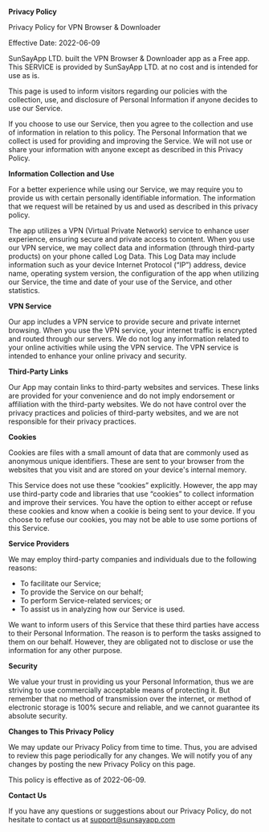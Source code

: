 **Privacy Policy**

Privacy Policy for VPN Browser & Downloader

Effective Date: 2022-06-09

SunSayApp LTD. built the VPN Browser & Downloader app as a Free app. This SERVICE is provided by SunSayApp LTD. at no cost and is intended for use as is.

This page is used to inform visitors regarding our policies with the collection, use, and disclosure of Personal Information if anyone decides to use our Service.

If you choose to use our Service, then you agree to the collection and use of information in relation to this policy. The Personal Information that we collect is used for providing and improving the Service. We will not use or share your information with anyone except as described in this Privacy Policy.

**Information Collection and Use**

For a better experience while using our Service, we may require you to provide us with certain personally identifiable information. The information that we request will be retained by us and used as described in this privacy policy.

The app utilizes a VPN (Virtual Private Network) service to enhance user experience, ensuring secure and private access to content. When you use our VPN service, we may collect data and information (through third-party products) on your phone called Log Data. This Log Data may include information such as your device Internet Protocol (“IP”) address, device name, operating system version, the configuration of the app when utilizing our Service, the time and date of your use of the Service, and other statistics.

**VPN Service**

Our app includes a VPN service to provide secure and private internet browsing. When you use the VPN service, your internet traffic is encrypted and routed through our servers. We do not log any information related to your online activities while using the VPN service. The VPN service is intended to enhance your online privacy and security.

**Third-Party Links**

Our App may contain links to third-party websites and services. These links are provided for your convenience and do not imply endorsement or affiliation with the third-party websites. We do not have control over the privacy practices and policies of third-party websites, and we are not responsible for their privacy practices.

**Cookies**

Cookies are files with a small amount of data that are commonly used as anonymous unique identifiers. These are sent to your browser from the websites that you visit and are stored on your device's internal memory.

This Service does not use these “cookies” explicitly. However, the app may use third-party code and libraries that use “cookies” to collect information and improve their services. You have the option to either accept or refuse these cookies and know when a cookie is being sent to your device. If you choose to refuse our cookies, you may not be able to use some portions of this Service.

**Service Providers**

We may employ third-party companies and individuals due to the following reasons:
  - To facilitate our Service;
  - To provide the Service on our behalf;
  - To perform Service-related services; or
  - To assist us in analyzing how our Service is used.

We want to inform users of this Service that these third parties have access to their Personal Information. The reason is to perform the tasks assigned to them on our behalf. However, they are obligated not to disclose or use the     
           information for any other purpose.
           
**Security**

We value your trust in providing us your Personal Information, thus we are striving to use commercially acceptable means of protecting it. But remember that no method of transmission over the internet, or method of electronic storage is 100% secure and reliable, and we cannot guarantee its absolute security.

**Changes to This Privacy Policy**

We may update our Privacy Policy from time to time. Thus, you are advised to review this page periodically for any changes. We will notify you of any changes by posting the new Privacy Policy on this page.

This policy is effective as of 2022-06-09.

**Contact Us**

If you have any questions or suggestions about our Privacy Policy, do not hesitate to contact us at [support@sunsayapp.com](mailto:support@sunsayapp.com)
